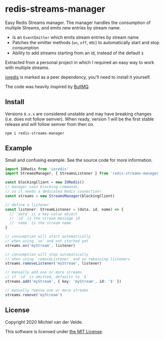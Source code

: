 # redis-streams-manager

Easy Redis Streams manager. The manager handles the consumption of multiple
Streams, and emits new entries by stream name.

* Is an `EventEmitter` which emits stream entries by stream name
* Patches the emitter methods (`on`, `off`, etc) to automatically
start and stop consumption
* Ability to add streams starting from an id, instead of the default `$`

Extracted from a personal project in which I required an easy way to work
with multiple streams.

[ioredis](https://github.com/luin/ioredis) is marked as a peer dependency,
you'll need to install it yourself.

The code was heavily inspired by [BullMQ](https://github.com/taskforcesh/bullmq/blob/master/src/classes/queue-events.ts).

## Install

Versions `0.x.x` are considered unstable and may have breaking changes (i.e. does
not follow semver). When ready, version 1 will be the first stable release and
will follow semver from then on.

```
npm i redis-streams-manager
```

## Example

Small and confusing example. See the source code for more information.

```ts
import IORedis from 'ioredis'
import StreamsManager, { StreamsListener } from 'redis-streams-manager'

const blockingClient = new IORedis()
// manager uses blocking commands,
// so it needs a dedicated Redis connection!
const streams = new StreamsManager(blockingClient)

// define a listener
const listener: StreamListener = (data, id, name) => {
  // `data` is a key-value object
  // `id` is the stream message id
  // `name` is the stream name
}

// consumption will start automatically
// when using `on` and not started yet
streams.on('myStream', listener)

// consumption will stop automatically
// when using `removeListener` and no remaining listeners
streams.removeListener('myStream', listener)

// manually add one or more streams
// if `id` is omitted, defaults to `$`
streams.add('myStream', { key: 'myStream', id: '$' })

// manually remove one or more streams
streams.remove('myStream')
```

## License

Copyright 2020 Michiel van der Velde.

This software is licensed under [the MIT License](LICENSE).
